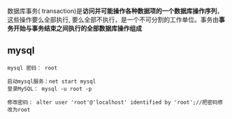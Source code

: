 数据库事务( transaction)是**访问并可能操作各种数据项的一个数据库操作序列**，这些操作要么全部执行, 要么全部不执行，是一个不可分割的工作单位。事务由**事务开始与事务结束之间执行的全部数据库操作组成**

## mysql

``` 
mysql 密码： root

启动mysql服务：net start mysql
登录MySQL： mysql -u root -p

修改密码： alter user 'root'@'localhost' identified by 'root';//把密码修改为root
```

